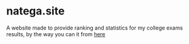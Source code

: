 # natega.site
A website made to provide ranking and statistics for my college exams results, by the way you can it from [here](https://natega.site/)
